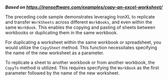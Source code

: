 ***Based on <https://ironsoftware.com/examples/copy-an-excel-worksheet/>***

The preceding code sample demonstrates leveraging IronXL to replicate and transfer `WorkSheets` across different `WorkBooks`, and even within the same `WorkBook`. This enables the copying and pasting of sheets between workbooks or duplicating them in the same workbook.

For duplicating a worksheet within the same workbook or spreadsheet, you would utilize the `CopySheet` method. This function necessitates specifying the name of the new worksheet as a parameter.

To replicate a sheet to another workbook or from another workbook, the `CopyTo` method is utilized. This requires specifying the `WorkBook` as the first parameter followed by the name of the new worksheet.